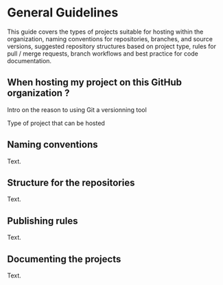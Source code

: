 # General Guidelines

This guide covers the types of projects suitable for hosting within the organization, naming conventions for repositories, branches, and source versions, suggested repository structures based on project type, rules for pull / merge requests, branch workflows and best practice for code documentation.

## When hosting my project on this GitHub organization ?

Intro on the reason to using Git a versionning tool

Type of project that can be hosted

## Naming conventions

Text.

## Structure for the repositories

Text.

## Publishing rules

Text.

## Documenting the projects

Text.



